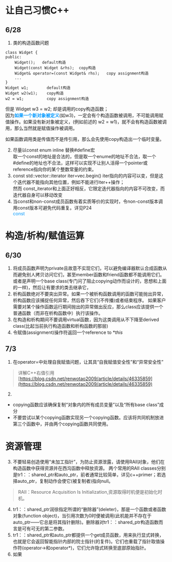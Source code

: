 # 让自己习惯C++
## 6/28
1. 类的构造函数问题
```
class Widget {
public:
    Widget();   default构造
    Widget(const Widget &rhs);  copy构造
    Widget& operator=(const Widget& rhs);   copy assignment构造
    ...
}
Widget w1;        default构造   
Widget w2(w1);    copy构造  
w2 = w1;          copy assignment构造   
```
但是  Widget w3 = w2;  却是调用的copy构造函数；     
因为<font color=#0099ff >**如果一个新对象被定义**</font>(如w3)，一定会有个构造函数被调用，不可能调用赋值操作。如果没有新对象被定义，(例如前述的 w2 = w1)，就不会有构造函数被调用，那么当然就是赋值操作被调用。    

如果函数调用类是传值而不是传引用，那么会先使用copy构造出一个临时变量。

2. 尽量以const enum inline 替换#define宏    
取一个const的地址是合法的，但是取一个enume的地址不合法，取一个#define的地址也不合法，这样可以实现不让别人活得一个pointer或reference指向你的某个整数常量的约束。  
3. const std::vector<int>::iterator iter=vec.begin()    iter指向的内容可以变，但是这个迭代器不能指向其他位置，例如不能进行iter++操作；  
然而  const_iterator和上面正好相反，它限定迭代器指向的内容不可改变，而迭代器自身可以移动改变
4. 当const和non-const成员函数有着实质等价的实现时，令non-const版本调用const版本可避免代码重复。详见P24  
<font color=#0099ff >const </font>
# 构造/析构/赋值运算
## 6/30
1. 将成员函数声明为private且故意不实现它们，可以避免编译器默认合成函数从而避免别人拷贝访问它们，甚至member函数和friend函数都不能调用它们。  
或者是声明一个base class(专门问了阻止copying动作而设计的，思想和上面的一样)，然后让有要求的类去继承它，
2. 析构函数绝对不要突出异常。如果一个被析构函数调用的函数可能抛出异常，析构函数应该捕捉任何异常，然后吞下它们(不传播)或者结束程序。 
如果客户需要对某个操作函数运行期间抛出的异常做出反应，那么class应该提供一个普通函数（而非在析构函数中）执行该操作。
3. 在构造和析构期间不要调用virtual函数，因为这类调用从不下降至derived class(比起当前执行构造函数和析构函数的那层)
4. 令赋值(assignment)操作符返回一个reference to **this*
## 7/3
1. 在operator=中处理自我赋值问题，让其具“自我赋值安全性”和“异常安全性”  
>详解C++右值引用
[https://blog.csdn.net/renwotao2009/article/details/46335859](https://blog.csdn.net/renwotao2009/article/details/46335859)
2. 
- copying函数应该确保复制“对象内的所有成员变量”以及“所有base class”成分    
- 不要尝试以某个copying函数实现另一个copying函数。应该将共同机制放进第三个函数中，并由两个copying函数共同使用。
# 资源管理
3. 不要轻易创造使用“未加工指针”，为防止资源泄露，请使用RAII对象，他们在构造函数中获得资源并在西沟函数中释放资源。
两个常用的RAII classes分别是tr1：：shared_ptr和auto_ptr，前者通常比较简单，详见c++primer；若选择auto_ptr，复制动作会使它(被复制者)指向null。
>RAII：Resource Acquisition Is Initialization,资源取得时机便是初始化时机。
4. tr1：：shared_ptr润徐指定所谓的“删除器”(deleter)，那是一个函数或者函数对象(function object)，当引用次数为0时便被调用(此机能并不存在于auto_ptr——它总是将其指针删除)。删除器对tr1：：shared_ptr构造函数而言是可有可无的第二参数。
5. tr1：：shared_ptr和auto_ptr都提供一个get成员函数，用来执行显式转换，也就是它会返回智能指针内部的院士指针(的复件)。它们也重载了指针取值操作符(operator->和operator*)，它们允许隐式转换至底部原始指针。
6. 如果